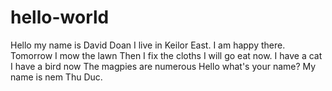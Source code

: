 # hello-world

Hello my name is David Doan
I live in Keilor East.
I am happy there.
Tomorrow I mow the lawn
Then I fix the cloths
I will go eat now.
I have a cat
I have a bird now
The magpies are numerous
Hello what's your name?
My name is nem Thu Duc.
